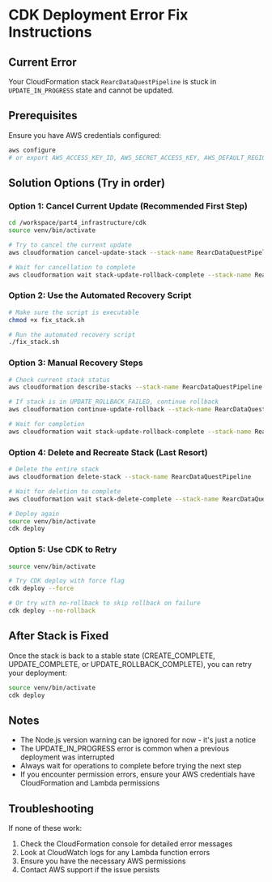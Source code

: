 # CDK Deployment Error Fix Instructions

## Current Error
Your CloudFormation stack `RearcDataQuestPipeline` is stuck in `UPDATE_IN_PROGRESS` state and cannot be updated.

## Prerequisites
Ensure you have AWS credentials configured:
```bash
aws configure
# or export AWS_ACCESS_KEY_ID, AWS_SECRET_ACCESS_KEY, AWS_DEFAULT_REGION
```

## Solution Options (Try in order)

### Option 1: Cancel Current Update (Recommended First Step)
```bash
cd /workspace/part4_infrastructure/cdk
source venv/bin/activate

# Try to cancel the current update
aws cloudformation cancel-update-stack --stack-name RearcDataQuestPipeline

# Wait for cancellation to complete
aws cloudformation wait stack-update-rollback-complete --stack-name RearcDataQuestPipeline
```

### Option 2: Use the Automated Recovery Script
```bash
# Make sure the script is executable
chmod +x fix_stack.sh

# Run the automated recovery script
./fix_stack.sh
```

### Option 3: Manual Recovery Steps
```bash
# Check current stack status
aws cloudformation describe-stacks --stack-name RearcDataQuestPipeline --query 'Stacks[0].StackStatus'

# If stack is in UPDATE_ROLLBACK_FAILED, continue rollback
aws cloudformation continue-update-rollback --stack-name RearcDataQuestPipeline

# Wait for completion
aws cloudformation wait stack-update-rollback-complete --stack-name RearcDataQuestPipeline
```

### Option 4: Delete and Recreate Stack (Last Resort)
```bash
# Delete the entire stack
aws cloudformation delete-stack --stack-name RearcDataQuestPipeline

# Wait for deletion to complete
aws cloudformation wait stack-delete-complete --stack-name RearcDataQuestPipeline

# Deploy again
source venv/bin/activate
cdk deploy
```

### Option 5: Use CDK to Retry
```bash
source venv/bin/activate

# Try CDK deploy with force flag
cdk deploy --force

# Or try with no-rollback to skip rollback on failure
cdk deploy --no-rollback
```

## After Stack is Fixed
Once the stack is back to a stable state (CREATE_COMPLETE, UPDATE_COMPLETE, or UPDATE_ROLLBACK_COMPLETE), you can retry your deployment:

```bash
source venv/bin/activate
cdk deploy
```

## Notes
- The Node.js version warning can be ignored for now - it's just a notice
- The UPDATE_IN_PROGRESS error is common when a previous deployment was interrupted
- Always wait for operations to complete before trying the next step
- If you encounter permission errors, ensure your AWS credentials have CloudFormation and Lambda permissions

## Troubleshooting
If none of these work:
1. Check the CloudFormation console for detailed error messages
2. Look at CloudWatch logs for any Lambda function errors
3. Ensure you have the necessary AWS permissions
4. Contact AWS support if the issue persists